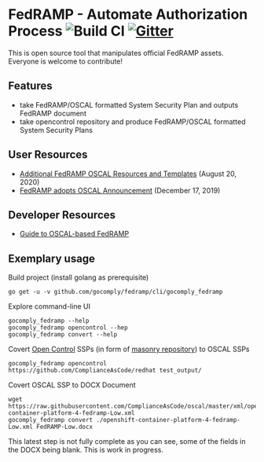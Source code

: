 # FedRAMP - Automate Authorization Process ![Build CI](https://github.com/gocomply/fedramp/workflows/Build%20CI/badge.svg) [![Gitter](https://badges.gitter.im/GoComply/community.svg)](https://gitter.im/GoComply/community?utm_source=badge&utm_medium=badge&utm_campaign=pr-badge)
This is open source tool that manipulates official FedRAMP assets. Everyone is welcome to contribute!

## Features
 - take FedRAMP/OSCAL formatted System Security Plan and outputs FedRAMP document
 - take opencontrol repository and produce FedRAMP/OSCAL formatted System Security Plans

## User Resources
 - [Additional FedRAMP OSCAL Resources and Templates](https://www.fedramp.gov/additional-fedramp-oscal-resources-and-templates/) (August 20, 2020)
 - [FedRAMP adopts OSCAL Announcement](https://www.fedramp.gov/FedRAMP-moves-to-automate-the-authorization-process/) (December 17, 2019)

## Developer Resources
 - [Guide to OSCAL-based FedRAMP](https://github.com/GSA/fedramp-automation/raw/master/documents/FedRAMP_OSCAL_Vendor_Resources.pdf)

## Exemplary usage

Build project (install golang as prerequisite)

```
go get -u -v github.com/gocomply/fedramp/cli/gocomply_fedramp
```

Explore command-line UI

```
gocomply_fedramp --help
gocomply_fedramp opencontrol --hep
gocomply_fedramp convert --help
```

Covert [Open Control](https://open-control.org/) SSPs (in form of [masonry repository](https://github.com/opencontrol/compliance-masonry)) to OSCAL SSPs

```
gocomply_fedramp opencontrol https://github.com/ComplianceAsCode/redhat test_output/
```

Covert OSCAL SSP to DOCX Document

```
wget https://raw.githubusercontent.com/ComplianceAsCode/oscal/master/xml/openshift-container-platform-4-fedramp-Low.xml
gocomply_fedramp convert ./openshift-container-platform-4-fedramp-Low.xml FedRAMP-Low.docx
```

This latest step is not fully complete as you can see, some of the fields in the DOCX being blank. This is work in progress.
